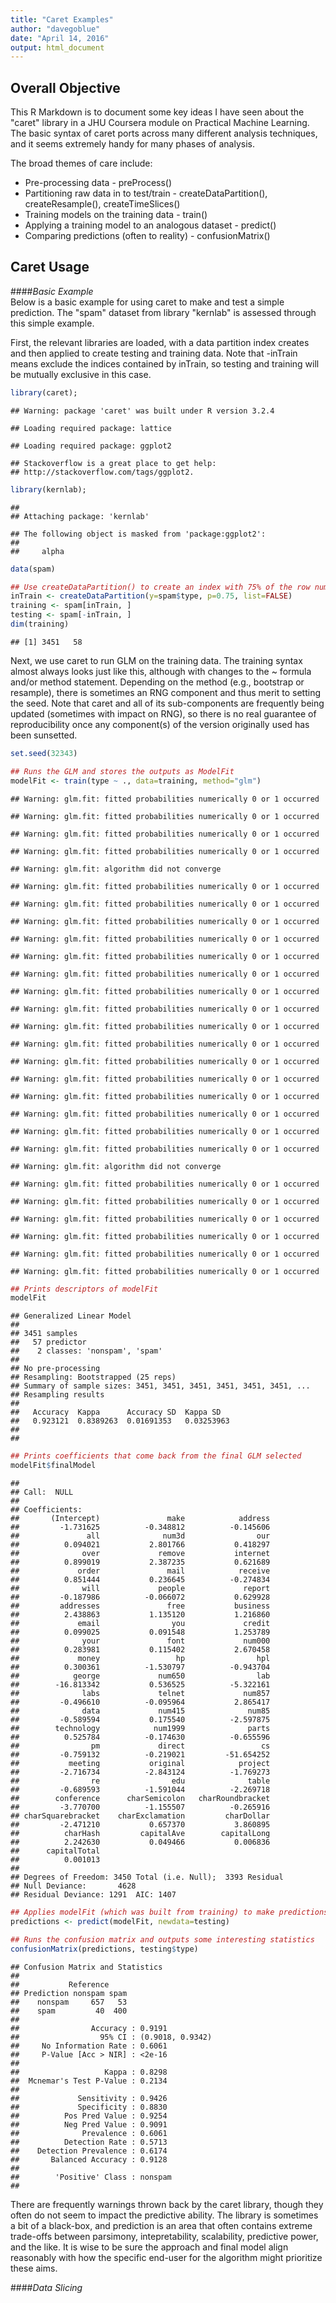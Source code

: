 ```yaml
---
title: "Caret Examples"
author: "davegoblue"
date: "April 14, 2016"
output: html_document
---
```




## Overall Objective  

This R Markdown is to document some key ideas I have seen about the "caret" library in a JHU Coursera module on Practical Machine Learning.  The basic syntax of caret ports across many different analysis techniques, and it seems extremely handy for many phases of analysis.  
  
The broad themes of care include:  
  
* Pre-processing data - preProcess()  
* Partitioning raw data in to test/train - createDataPartition(), createResample(), createTimeSlices()  
* Training models on the training data - train()  
* Applying a training model to an analogous dataset - predict()  
* Comparing predictions (often to reality) - confusionMatrix()  
  
## Caret Usage  
####_Basic Example_  
Below is a basic example for using caret to make and test a simple prediction.  The "spam" dataset from library "kernlab" is assessed through this simple example.  

First, the relevant libraries are loaded, with a data partition index creates and then applied to create testing and training data.  Note that -inTrain means exclude the indices contained by inTrain, so testing and training will be mutually exclusive in this case.  


```r
library(caret); 
```

```
## Warning: package 'caret' was built under R version 3.2.4
```

```
## Loading required package: lattice
```

```
## Loading required package: ggplot2
```

```
## Stackoverflow is a great place to get help:
## http://stackoverflow.com/tags/ggplot2.
```

```r
library(kernlab); 
```

```
## 
## Attaching package: 'kernlab'
```

```
## The following object is masked from 'package:ggplot2':
## 
##     alpha
```

```r
data(spam)

## Use createDataPartition() to create an index with 75% of the row numbers
inTrain <- createDataPartition(y=spam$type, p=0.75, list=FALSE)
training <- spam[inTrain, ]
testing <- spam[-inTrain, ]
dim(training)
```

```
## [1] 3451   58
```

Next, we use caret to run GLM on the training data.  The training syntax almost always looks just like this, although with changes to the ~ formula and/or method statement.  Depending on the method (e.g., bootstrap or resample), there is sometimes an RNG component and thus merit to setting the seed.  Note that caret and all of its sub-components are frequently being updated (sometimes with impact on RNG), so there is no real guarantee of reproducibility once any component(s) of the version originally used has been sunsetted.  


```r
set.seed(32343)

## Runs the GLM and stores the outputs as ModelFit
modelFit <- train(type ~ ., data=training, method="glm")
```

```
## Warning: glm.fit: fitted probabilities numerically 0 or 1 occurred

## Warning: glm.fit: fitted probabilities numerically 0 or 1 occurred

## Warning: glm.fit: fitted probabilities numerically 0 or 1 occurred

## Warning: glm.fit: fitted probabilities numerically 0 or 1 occurred
```

```
## Warning: glm.fit: algorithm did not converge
```

```
## Warning: glm.fit: fitted probabilities numerically 0 or 1 occurred

## Warning: glm.fit: fitted probabilities numerically 0 or 1 occurred

## Warning: glm.fit: fitted probabilities numerically 0 or 1 occurred

## Warning: glm.fit: fitted probabilities numerically 0 or 1 occurred

## Warning: glm.fit: fitted probabilities numerically 0 or 1 occurred

## Warning: glm.fit: fitted probabilities numerically 0 or 1 occurred

## Warning: glm.fit: fitted probabilities numerically 0 or 1 occurred

## Warning: glm.fit: fitted probabilities numerically 0 or 1 occurred

## Warning: glm.fit: fitted probabilities numerically 0 or 1 occurred

## Warning: glm.fit: fitted probabilities numerically 0 or 1 occurred

## Warning: glm.fit: fitted probabilities numerically 0 or 1 occurred

## Warning: glm.fit: fitted probabilities numerically 0 or 1 occurred

## Warning: glm.fit: fitted probabilities numerically 0 or 1 occurred

## Warning: glm.fit: fitted probabilities numerically 0 or 1 occurred

## Warning: glm.fit: fitted probabilities numerically 0 or 1 occurred

## Warning: glm.fit: fitted probabilities numerically 0 or 1 occurred
```

```
## Warning: glm.fit: algorithm did not converge
```

```
## Warning: glm.fit: fitted probabilities numerically 0 or 1 occurred

## Warning: glm.fit: fitted probabilities numerically 0 or 1 occurred

## Warning: glm.fit: fitted probabilities numerically 0 or 1 occurred

## Warning: glm.fit: fitted probabilities numerically 0 or 1 occurred

## Warning: glm.fit: fitted probabilities numerically 0 or 1 occurred

## Warning: glm.fit: fitted probabilities numerically 0 or 1 occurred
```

```r
## Prints descriptors of modelFit
modelFit
```

```
## Generalized Linear Model 
## 
## 3451 samples
##   57 predictor
##    2 classes: 'nonspam', 'spam' 
## 
## No pre-processing
## Resampling: Bootstrapped (25 reps) 
## Summary of sample sizes: 3451, 3451, 3451, 3451, 3451, 3451, ... 
## Resampling results
## 
##   Accuracy  Kappa      Accuracy SD  Kappa SD  
##   0.923121  0.8389263  0.01691353   0.03253963
## 
## 
```

```r
## Prints coefficients that come back from the final GLM selected
modelFit$finalModel
```

```
## 
## Call:  NULL
## 
## Coefficients:
##       (Intercept)               make            address  
##         -1.731625          -0.348812          -0.145606  
##               all              num3d                our  
##          0.094021           2.801766           0.418297  
##              over             remove           internet  
##          0.899019           2.387235           0.621689  
##             order               mail            receive  
##          0.851444           0.236645          -0.274834  
##              will             people             report  
##         -0.187986          -0.066072           0.629928  
##         addresses               free           business  
##          2.438863           1.135120           1.216860  
##             email                you             credit  
##          0.099025           0.091548           1.253789  
##              your               font             num000  
##          0.283981           0.115402           2.670458  
##             money                 hp                hpl  
##          0.300361          -1.530797          -0.943704  
##            george             num650                lab  
##        -16.813342           0.536525          -5.322161  
##              labs             telnet             num857  
##         -0.496610          -0.095964           2.865417  
##              data             num415              num85  
##         -0.589594           0.175540          -2.597875  
##        technology            num1999              parts  
##          0.525784          -0.174630          -0.655596  
##                pm             direct                 cs  
##         -0.759132          -0.219021         -51.654252  
##           meeting           original            project  
##         -2.716734          -2.843124          -1.769273  
##                re                edu              table  
##         -0.689593          -1.591044          -2.269718  
##        conference      charSemicolon   charRoundbracket  
##         -3.770700          -1.155507          -0.265916  
## charSquarebracket    charExclamation         charDollar  
##         -2.471210           0.657370           3.860895  
##          charHash         capitalAve        capitalLong  
##          2.242630           0.049466           0.006836  
##      capitalTotal  
##          0.001013  
## 
## Degrees of Freedom: 3450 Total (i.e. Null);  3393 Residual
## Null Deviance:	    4628 
## Residual Deviance: 1291 	AIC: 1407
```

```r
## Applies modelFit (which was built from training) to make predictions on the testing data
predictions <- predict(modelFit, newdata=testing)

## Runs the confusion matrix and outputs some interesting statistics
confusionMatrix(predictions, testing$type)
```

```
## Confusion Matrix and Statistics
## 
##           Reference
## Prediction nonspam spam
##    nonspam     657   53
##    spam         40  400
##                                           
##                Accuracy : 0.9191          
##                  95% CI : (0.9018, 0.9342)
##     No Information Rate : 0.6061          
##     P-Value [Acc > NIR] : <2e-16          
##                                           
##                   Kappa : 0.8298          
##  Mcnemar's Test P-Value : 0.2134          
##                                           
##             Sensitivity : 0.9426          
##             Specificity : 0.8830          
##          Pos Pred Value : 0.9254          
##          Neg Pred Value : 0.9091          
##              Prevalence : 0.6061          
##          Detection Rate : 0.5713          
##    Detection Prevalence : 0.6174          
##       Balanced Accuracy : 0.9128          
##                                           
##        'Positive' Class : nonspam         
## 
```
  
There are frequently warnings thrown back by the caret library, though they often do not seem to impact the predictive ability.  The library is sometimes a bit of a black-box, and prediction is an area that often contains extreme trade-offs between parsimony, intepretability, scalability, predictive power, and the like.  It is wise to be sure the approach and final model align reasonably with how the specific end-user for the algorithm might prioritize these aims.

####_Data Slicing_  
